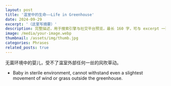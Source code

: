 ```yaml
---
layout: post
title: '温室中的生命——Life in Greenhouse'
date: 2024-09-29
excerpt: '（这里写摘要）'
description: 完整描述，用于搜索引擎与社交平台预览，最长 160 字，可与 excerpt 一致
image: /media/your-image.webp
thumbnail: /assets/img/thumb.jpg
categories: Phrases
related_posts: true
---
```


无菌环境中的婴儿，受不了温室外部任何一丝的风吹草动。

- Baby in sterile environment, cannot withstand even a slightest movement of wind or grass outside the greenhouse.